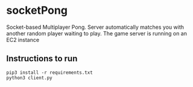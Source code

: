 # socketPong

Socket-based Multiplayer Pong. Server automatically matches you with another random player waiting to play. The game server is running on an EC2 instance

## Instructions to run
```
pip3 install -r requirements.txt
python3 client.py
```

